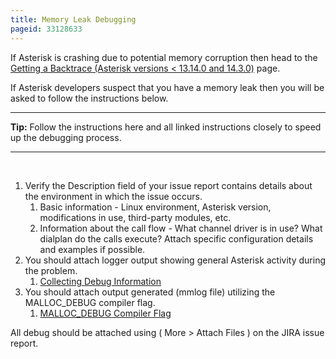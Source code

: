 ```yaml
---
title: Memory Leak Debugging
pageid: 33128633
---
```


If Asterisk is crashing due to potential memory corruption then head to the [Getting a Backtrace (Asterisk versions < 13.14.0 and 14.3.0)](/Development/Debugging/Getting-a-Backtrace-Asterisk-versions-13.14.0-and-14.3.0) page.

If Asterisk developers suspect that you have a memory leak then you will be asked to follow the instructions below.




---

**Tip:**  Follow the instructions here and all linked instructions closely to speed up the debugging process.

  



---


 

1. Verify the Description field of your issue report contains details about the environment in which the issue occurs.
	1. Basic information - Linux environment, Asterisk version, modifications in use, third-party modules, etc.
	2. Information about the call flow - What channel driver is in use? What dialplan do the calls execute? Attach specific configuration details and examples if possible.
2. You should attach logger output showing general Asterisk activity during the problem.
	1. [Collecting Debug Information](/Operation/Logging/Collecting-Debug-Information)
3. You should attach output generated (mmlog file) utilizing the MALLOC\_DEBUG compiler flag.
	1. [MALLOC\_DEBUG Compiler Flag](/Development/Debugging/MALLOC_DEBUG-Compiler-Flag)

All debug should be attached using ( More > Attach Files ) on the JIRA issue report.

